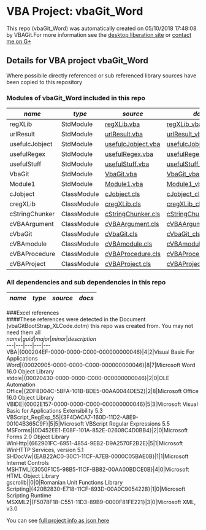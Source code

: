 # VBA Project: vbaGit_Word
This repo (vbaGit_Word) was automatically created on 05/10/2018 17:48:08 by VBAGit.For more information see the [desktop liberation site](http://ramblings.mcpher.com/Home/excelquirks/drivesdk/gettinggithubready "desktop liberation") or [contact me on G+](https://plus.google.com/+BruceMcpherson "Bruce McPherson - GDE")  
## Details for VBA project vbaGit_Word
Where possibile directly referenced or sub referenced library sources have been copied to this repository  
### Modules of vbaGit_Word included in this repo
*name*|*type*|*source*|*docs*  
---|---|---|---  
regXLib|StdModule|[regXLib.vba](scripts/regXLib.vba "script source")|[regXLib_vba.md](scripts/regXLib_vba.md "script docs")  
urlResult|StdModule|[urlResult.vba](scripts/urlResult.vba "script source")|[urlResult_vba.md](scripts/urlResult_vba.md "script docs")  
usefulcJobject|StdModule|[usefulcJobject.vba](scripts/usefulcJobject.vba "script source")|[usefulcJobject_vba.md](scripts/usefulcJobject_vba.md "script docs")  
usefulRegex|StdModule|[usefulRegex.vba](scripts/usefulRegex.vba "script source")|[usefulRegex_vba.md](scripts/usefulRegex_vba.md "script docs")  
usefulStuff|StdModule|[usefulStuff.vba](scripts/usefulStuff.vba "script source")|[usefulStuff_vba.md](scripts/usefulStuff_vba.md "script docs")  
VbaGit|StdModule|[VbaGit.vba](scripts/VbaGit.vba "script source")|[VbaGit_vba.md](scripts/VbaGit_vba.md "script docs")  
Module1|StdModule|[Module1.vba](scripts/Module1.vba "script source")|[Module1_vba.md](scripts/Module1_vba.md "script docs")  
cJobject|ClassModule|[cJobject.cls](scripts/cJobject.cls "script source")|[cJobject_cls.md](scripts/cJobject_cls.md "script docs")  
cregXLib|ClassModule|[cregXLib.cls](scripts/cregXLib.cls "script source")|[cregXLib_cls.md](scripts/cregXLib_cls.md "script docs")  
cStringChunker|ClassModule|[cStringChunker.cls](scripts/cStringChunker.cls "script source")|[cStringChunker_cls.md](scripts/cStringChunker_cls.md "script docs")  
cVBAArgument|ClassModule|[cVBAArgument.cls](scripts/cVBAArgument.cls "script source")|[cVBAArgument_cls.md](scripts/cVBAArgument_cls.md "script docs")  
cVbaGit|ClassModule|[cVbaGit.cls](scripts/cVbaGit.cls "script source")|[cVbaGit_cls.md](scripts/cVbaGit_cls.md "script docs")  
cVBAmodule|ClassModule|[cVBAmodule.cls](scripts/cVBAmodule.cls "script source")|[cVBAmodule_cls.md](scripts/cVBAmodule_cls.md "script docs")  
cVBAProcedure|ClassModule|[cVBAProcedure.cls](scripts/cVBAProcedure.cls "script source")|[cVBAProcedure_cls.md](scripts/cVBAProcedure_cls.md "script docs")  
cVBAProject|ClassModule|[cVBAProject.cls](scripts/cVBAProject.cls "script source")|[cVBAProject_cls.md](scripts/cVBAProject_cls.md "script docs")  
  
### All dependencies and sub dependencies in this repo  
*name*|*type*|*source*|*docs*  
---|---|---|---  
  
###Excel references  
####These references were detected in the Document (vbaGitBootStrap_XLCode.dotm) this repo was created from. You may not need them all  
*name*|*guid*|*major*|*minor*|*description*  
---|---|---|---|---  
VBA|{000204EF-0000-0000-C000-000000000046}|4|2|Visual Basic For Applications  
Word|{00020905-0000-0000-C000-000000000046}|8|7|Microsoft Word 16.0 Object Library  
stdole|{00020430-0000-0000-C000-000000000046}|2|0|OLE Automation  
Office|{2DF8D04C-5BFA-101B-BDE5-00AA0044DE52}|2|8|Microsoft Office 16.0 Object Library  
VBIDE|{0002E157-0000-0000-C000-000000000046}|5|3|Microsoft Visual Basic for Applications Extensibility 5.3  
VBScript_RegExp_55|{3F4DACA7-160D-11D2-A8E9-00104B365C9F}|5|5|Microsoft VBScript Regular Expressions 5.5  
MSForms|{0D452EE1-E08F-101A-852E-02608C4D0BB4}|2|0|Microsoft Forms 2.0 Object Library  
WinHttp|{662901FC-6951-4854-9EB2-D9A2570F2B2E}|5|1|Microsoft WinHTTP Services, version 5.1  
SHDocVw|{EAB22AC0-30C1-11CF-A7EB-0000C05BAE0B}|1|1|Microsoft Internet Controls  
MSHTML|{3050F1C5-98B5-11CF-BB82-00AA00BDCE0B}|4|0|Microsoft HTML Object Library  
gscrolib||0|0|Romanian Unit Functions Library  
Scripting|{420B2830-E718-11CF-893D-00A0C9054228}|1|0|Microsoft Scripting Runtime  
MSXML2|{F5078F18-C551-11D3-89B9-0000F81FE221}|3|0|Microsoft XML, v3.0  
  
  
You can see [full project info as json here](info.json)